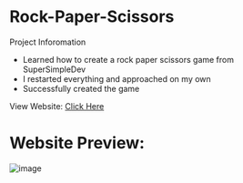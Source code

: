 # Rock-Paper-Scissors
<p>Project Inforomation</p>
<ul>
  <li>Learned how to create a rock paper scissors game from SuperSimpleDev</li>
  <li>I restarted everything and approached on my own </li>
  <li>Successfully created the game</li>
</ul>

<p>View Website: <a href=''>Click Here</a></p>

<h1>Website Preview:</h1>

![image](https://github.com/WCARL12/Rock-Paper-Scissors/assets/139624156/779d4ac7-617c-4488-9d3b-602b189a9bd1)
